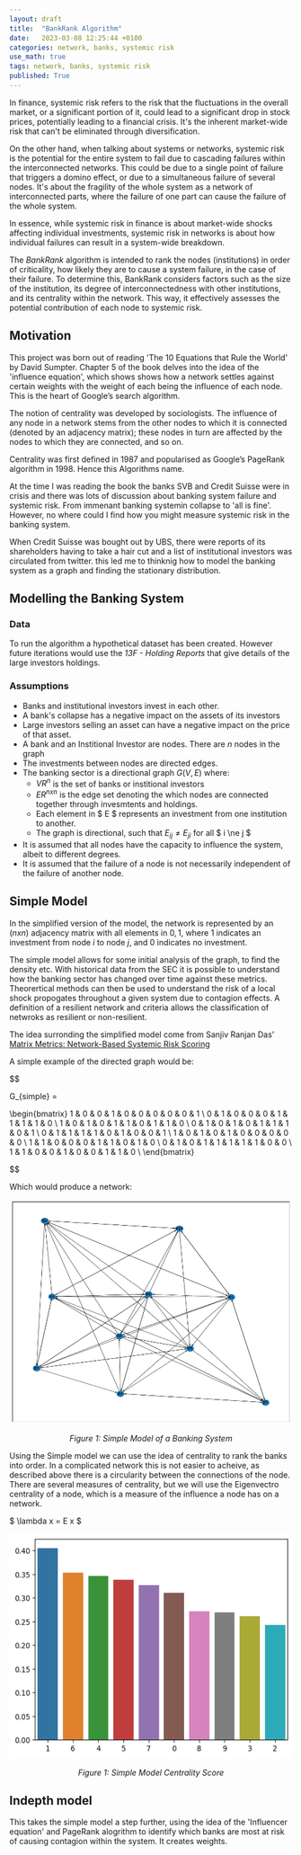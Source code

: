 ```yaml
---
layout: draft
title:  "BankRank Algorithm"
date:   2023-03-08 12:25:44 +0100
categories: network, banks, systemic risk
use_math: true
tags: network, banks, systemic risk
published: True
---
```


In finance, systemic risk refers to the risk that the fluctuations in the overall market, or a significant portion of it, could lead to a significant drop in stock prices, potentially leading to a financial crisis. It's the inherent market-wide risk that can't be eliminated through diversification.

On the other hand, when talking about  systems or networks, systemic risk is the potential for the entire system to fail due to cascading failures within the interconnected networks. This could be due to a single point of failure that triggers a domino effect, or due to a simultaneous failure of several nodes. It's about the fragility of the whole system as a network of interconnected parts, where the failure of one part can cause the failure of the whole system.

In essence, while systemic risk in finance is about market-wide shocks affecting individual investments, systemic risk in networks is about how individual failures can result in a system-wide breakdown.

The _BankRank_ algorithm is intended to rank the nodes (institutions) in order of criticality, how likely they are to cause a system failure, in the case of their failure. To determine this, BankRank considers factors such as the size of the institution, its degree of interconnectedness with other institutions, and its centrality within the network. This way, it effectively assesses the potential contribution of each node to systemic risk.

## Motivation

This project was born out of reading 'The 10 Equations that Rule the World' by David Sumpter. Chapter 5 of the book delves into the idea of the 'influence equation', which shows shows how a network settles against certain weights with the weight of each being the influence of each node. This is the heart of Google’s search algorithm.

The notion of centrality was developed by sociologists. The influence of any node in a network stems from the other nodes to which it is connected (denoted by an adjacency matrix); these nodes in turn are affected by the nodes to which they are connected, and so on.

Centrality was first defined in 1987 and popularised as Google’s PageRank algorithm in 1998. Hence this Algorithms name.

At the time I was reading the book the banks SVB and Credit Suisse were in crisis and there was lots of discussion about banking system failure and systemic risk. From immenant banking systemin collapse to 'all is fine'. However, no where could I find how you might measure systemic risk in the banking system.

When Credit Suisse was bought out by UBS, there were reports of its shareholders having to take a hair cut and a list of institutional investors was circulated from twitter. this led me to thinknig how to model the banking system as a graph and finding the stationary distribution.

## Modelling the Banking System

### Data

To run the algorithm a hypothetical dataset has been created. However future iterations would use the _13F - Holding Reports_ that give details of the large investors holdings.

### Assumptions

- Banks and institutional investors invest in each other.
- A bank's collapse has a negative impact on the assets of its investors
- Large investors selling an asset can have a negative impact on the price of that asset.
- A bank and an Institional Investor are nodes. There are $n$ nodes in the graph
- The investments between nodes are directed edges.
- The banking sector is a directional graph $G(V,E)$ where:
  - $V R^n$ is the set of banks or institional investors
  - $E R^{n x n}$ is the edge set denoting the which nodes are connected together through invesmtents and holdings.
  - Each element in $ E $ represents an investment from one institution to another.
  - The graph is directional, such that $E_{ij} \ne E_{ji}$ for all $ i \ne j $
- It is assumed that all nodes have the capacity to influence the system, albeit to different degrees.
- It is assumed that the failure of a node is not necessarily independent of the failure of another node.

## Simple Model

 In the simplified version of the model, the network is represented by an $(n x n)$ adjacency matrix with all elements in ${0,1}$, where $1$ indicates an investment from node $i$ to node $j$, and $0$ indicates no investment.

 The simple model allows for some initial analysis of the graph, to find the density etc. With historical data from the SEC it is possible to understand how the banking sector has changed over time against these metrics. Theorertical methods can then be used to understand the risk of a local shock propogates throughout a given system due to contagion effects. A definition of a resilient network and criteria allows the classification of netwroks as resilient or non-resilient.

 The idea surronding the simplified model come from Sanjiv Ranjan Das' [Matrix Metrics: Network-Based Systemic Risk Scoring](https://srdas.github.io/Papers/JAI_Das_issue.pdf)

 A simple example of the directed graph would be:

$$ 

G_{simple} = 

\begin{bmatrix}
1 & 0 & 0 & 1 & 0 & 0 & 0 & 0 & 0 & 1 \\
0 & 1 & 0 & 0 & 0 & 1 & 1 & 1 & 1 & 0 \\
1 & 0 & 1 & 0 & 1 & 1 & 0 & 1 & 1 & 0 \\
0 & 1 & 0 & 1 & 0 & 1 & 1 & 1 & 0 & 1 \\
0 & 1 & 1 & 1 & 1 & 0 & 1 & 0 & 0 & 1 \\
1 & 0 & 1 & 0 & 1 & 0 & 0 & 0 & 0 & 0 \\
1 & 1 & 0 & 0 & 0 & 1 & 1 & 0 & 1 & 0 \\
0 & 1 & 0 & 1 & 1 & 1 & 1 & 1 & 0 & 0 \\
1 & 1 & 0 & 0 & 1 & 0 & 0 & 1 & 1 & 0 \\
\end{bmatrix}

$$

Which would produce a network:

<a href="/assets/simple_model_1.png" target="_blank">
  <img src="/assets/simple_model_1.png" alt="Simple Model of a Banking System" width="700" height="400">
</a>
<p style="text-align: center;"><i>Figure 1: Simple Model of a Banking System</i></p>

Using the Simple model we can use the idea of centrality to rank the banks into order. In a complicated network this is not easier to acheive, as described above there is a circularity between the connections of the node. There are several measures of centrality, but we will use the Eigenvectro centrality of a node, which is a measure of the influence a node has on a network.

$ \lambda x = E x $

<a href="/assets/simple_model_1_centrality.png" target="_blank">
  <img src="/assets/simple_model_1_centrality.png" alt="Simple Model Centrality Score" width="700" height="400">
</a>
<p style="text-align: center;"><i>Figure 1: Simple Model Centrality Score</i></p>

## Indepth model

This takes the simple model a step further, using the idea of the 'Influencer equation' and PageRank alogrithm to identify which banks are most at risk of causing contagion within the system. It creates weights.
